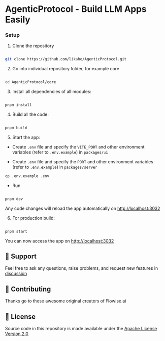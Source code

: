 <!-- markdownlint-disable MD030 -->


# AgenticProtocol - Build LLM Apps Easily


### Setup

  

1. Clone the repository

  

```bash

git clone https://github.com/likaho/AgenticProtocol.git

```

  

2. Go into individual repository folder, for example core

  

```bash

cd AgenticProtocol/core

```

  

3. Install all dependencies of all modules:

  

```bash

pnpm install

```

  

4. Build all the code:

  

```bash

pnpm build

```

  

5. Start the app:

  

- Create `.env` file and specify the `VITE_PORT` and other environment variables (refer to `.env.example`) in `packages/ui`

- Create `.env` file and specify the `PORT` and other environment variables (refer to `.env.example`) in `packages/server`

```bash
cp .env.example .env
```

- Run


```bash

pnpm dev

```

  

Any code changes will reload the app automatically on [http://localhost:3032](http://localhost:3032)

  

6. For production build:

  

```bash

pnpm start

```

  

You can now access the app on [http://localhost:3032](http://localhost:3032)
  
  
  

## 🙋 Support

Feel free to ask any questions, raise problems, and request new features in [discussion](https://github.com/likaho/agenticprotocol/discussions)

## 🙌 Contributing

Thanks go to these awesome original creators of Flowise.ai

## 📄 License

Source code in this repository is made available under the [Apache License Version 2.0](LICENSE.md).
